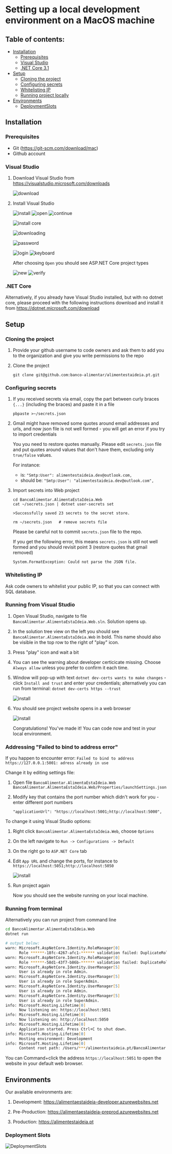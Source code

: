 # Setting up a local development environment on a MacOS machine

## Table of contents:
- [Installation](#installation)
    - [Prerequisites](#prerequisites)
    - [Visual Studio](#visual-studio)
    - [.NET Core 3.1](#net-core)
- [Setup](#setup)
    - [Cloning the project](#cloning-the-project)
    - [Configuring secrets](#configuring-secrets)
    - [Whitelisting IP](#whitelisting-ip)
    - [Running project locally](#running-project-locally)
- [Environments](#environments)
    - [DeploymentSlots](#deployment-slots)

## Installation

### Prerequisites

- Git (<https://git-scm.com/download/mac>)
- Github account

### Visual Studio
1. Download Visual Studio from <https://visualstudio.microsoft.com/downloads>

    ![download](images/mac-001-download.png)

2. Install Visual Studio

    ![install](images/mac-002-install-screen.png)
    ![open](images/mac-003-open-warning.png)
    ![continue](images/mac-004-thank-you-continue.png)

    ![install core](images/mac-005-install-dotnet-core.png)

    ![downloading](images/mac-006-downloading.png)

    ![password](images/mac-007-password-provide.png)

    ![login](images/mac-008-connect-account.png)
    ![keyboard](images/mac-009-choose-keyboard-layout.png)

      After choosing `Open` you should see ASP.NET Core project types

    ![new](images/mac-010-new-project-screen.png)
    ![verify](images/mac-011-new-dotnet-core-present.png)

### .NET Core

Alternatively, if you already have Visual Studio installed, but with no dotnet core, please proceed with the following instructions download and install it from <https://dotnet.microsoft.com/download>

## Setup
### Cloning the project

1. Provide your github username to code owners and ask them to add you to the organization and give you write permissions to the repo

2. Clone the project

    ```
    git clone git@github.com:banco-alimentar/alimentestaideia.pt.git
    ```

### Configuring secrets

1. If you received secrets via email, copy the part between curly braces `{...}` (including the braces) and paste it in a file

    ```
    pbpaste >~/secrets.json
    ```


3. Gmail might have removed some quotes around email addresses and urls, and now json file is not well formed - you will get an error if you try to import credentials

    You you need to restore quotes manually. Please edit `secrets.json` file and put quotes around values that don't have them, excluding only `true/false` values.

    For instance:

    - is: `"Smtp:User": alimentestaideia.dev@outlook.com,`
    - should be: `"Smtp:User": "alimentestaideia.dev@outlook.com",`

3. Import secrets into Web project

    ```
    cd BancoAlimentar.AlimentaEstaIdeia.Web
    cat ~/secrets.json | dotnet user-secrets set

    >Successfully saved 23 secrets to the secret store.

    rm ~/secrets.json   # remove secrets file
    ```

    Please be careful not to commit `secrets.json` file to the repo.

    If you get the following error, this means `secrets.json` is still not well formed and you should revisit point 3 (restore quotes that gmail removed)

    ```
    System.FormatException: Could not parse the JSON file.
    ```

### Whitelisting IP

Ask code owners to whitelist your public IP, so that you can connect with SQL database.

### Running from Visual Studio

1. Open Visual Studio, navigate to file `BancoAlimentar.AlimentaEstaIdeia.Web.sln`. Solution opens up.
2. In the solution tree view on the left you should see `BancoAlimentar.AlimentaEstaIdeia.Web` in bold. This name should also be visible in the top row to the right of "play" icon.
3. Press "play" icon and wait a bit
4. You can see the warning about developer certicicate missing. Choose `Always allow` unless you prefer to confirm it each time.
5. Window will pop-up with text `dotnet dev-certs wants to make changes` - click `Install and trust` and enter your credentials; alternatively you can run from terminal: `dotnet dev-certs https --trust`

      ![install](images/mac-012-install-trust-https-certs.png)

6. You should see project website opens in a web browser

      ![install](images/mac-014-success.png)

    Congratulations! You've made it! You can code now and test in your local environment.


### Addressing "Failed to bind to address error"

If you happen to encounter error: `Failed to bind to address https://127.0.0.1:5001: adress already in use`

Change it by editing settings file:

1. Open file `BancoAlimentar.AlimentaEstaIdeia.Web BancoAlimentar.AlimentaEstaIdeia.Web/Properties/launchSettings.json`
2. Modify key that contains the port number which didn't work for you - enter different port numbers

    ```
    "applicationUrl": "https://localhost:5001;http://localhost:5000",
    ```

To change it using Visual Studio options:

1. Right click `BancoAlimentar.AlimentaEstaIdeia.Web`, choose `Options`
2. On the left navigate to `Run -> Configurations -> Default`
3. On the right go to `ASP.NET Core` tab
4. Edit `App URL` and change the ports, for instance to `https://localhost:5051;http://localhost:5050`

      ![install](images/mac-013-configure-ports.png)

5. Run project again

    Now you should see the website running on your local machine.

### Running from terminal

Alternatively you can run project from command line

```zsh
cd BancoAlimentar.AlimentaEstaIdeia.Web
dotnet run

# output below:
warn: Microsoft.AspNetCore.Identity.RoleManager[0]
      Role ******-18fc-4267-afc1-****** validation failed: DuplicateRoleName.
warn: Microsoft.AspNetCore.Identity.RoleManager[0]
      Role ******-58d1-43f7-b86b-****** validation failed: DuplicateRoleName.
warn: Microsoft.AspNetCore.Identity.UserManager[5]
      User is already in role Admin.
warn: Microsoft.AspNetCore.Identity.UserManager[5]
      User is already in role SuperAdmin.
warn: Microsoft.AspNetCore.Identity.UserManager[5]
      User is already in role Admin.
warn: Microsoft.AspNetCore.Identity.UserManager[5]
      User is already in role SuperAdmin.
info: Microsoft.Hosting.Lifetime[0]
      Now listening on: https://localhost:5051
info: Microsoft.Hosting.Lifetime[0]
      Now listening on: http://localhost:5050
info: Microsoft.Hosting.Lifetime[0]
      Application started. Press Ctrl+C to shut down.
info: Microsoft.Hosting.Lifetime[0]
      Hosting environment: Development
info: Microsoft.Hosting.Lifetime[0]
      Content root path: /Users/***/alimentestaideia.pt/BancoAlimentar.AlimentaEstaIdeia.Web
```

You can Command+click the address `https://localhost:5051` to open the website in your default web browser.

## Environments 

Our available environments are:

1. Development: https://alimentaestaideia-developer.azurewebsites.net

2. Pre-Production: https://alimentaestaideia-preprod.azurewebsites.net

3. Production: https://alimentestaideia.pt

### Deployment Slots

![DeploymentSlots](images/win-010-deployment-slots.png)
